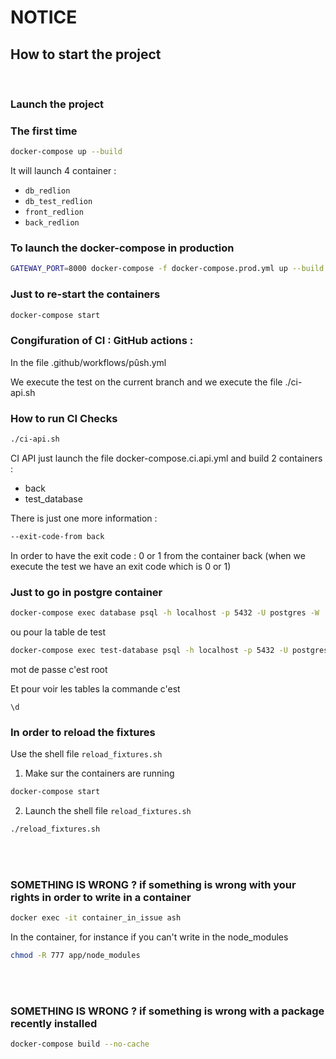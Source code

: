 # NOTICE

## How to start the project

<br>

### Launch the project

### The first time
``` BASH
docker-compose up --build
```

It will launch 4 container :
- `db_redlion`
- `db_test_redlion`
- `front_redlion`
- `back_redlion`


### To launch the docker-compose in production
``` BASH
GATEWAY_PORT=8000 docker-compose -f docker-compose.prod.yml up --build
```

### Just to re-start the containers
``` BASH
docker-compose start
```


### Congifuration of CI : GitHub actions :
In the file
.github/workflows/pûsh.yml

We execute the test on the current branch and we execute the file ./ci-api.sh

### How to run CI Checks
``` BASH
./ci-api.sh
```

CI API just launch the file docker-compose.ci.api.yml and build 2 containers :
- back
- test_database

There is just one more information :
``` BASH
--exit-code-from back
```

In order to have the exit code : 0 or 1 from the container back (when we execute the test we have an exit code which is 0 or 1)



### Just to go in postgre container

``` BASH
docker-compose exec database psql -h localhost -p 5432 -U postgres -W
```

ou pour la table de test

``` BASH
docker-compose exec test-database psql -h localhost -p 5432 -U postgres -W
```

mot de passe c'est root

Et pour voir les tables la commande c'est

```PostgreSQL
\d
```

### In order to reload the fixtures

Use the shell file `reload_fixtures.sh`

1. Make sur the containers are running
``` BASH
docker-compose start
```

2. Launch the shell file `reload_fixtures.sh`

``` BASH
./reload_fixtures.sh
```

<br><br>
### SOMETHING IS WRONG ? if something is wrong with your rights in order to write in a container  <p>

``` BASH
docker exec -it container_in_issue ash
```

In the container, for instance if you can't write in the node_modules

``` BASH
chmod -R 777 app/node_modules
```

<br><br>
### SOMETHING IS WRONG ? if something is wrong with a package recently installed  <p>

``` BASH
docker-compose build --no-cache
```